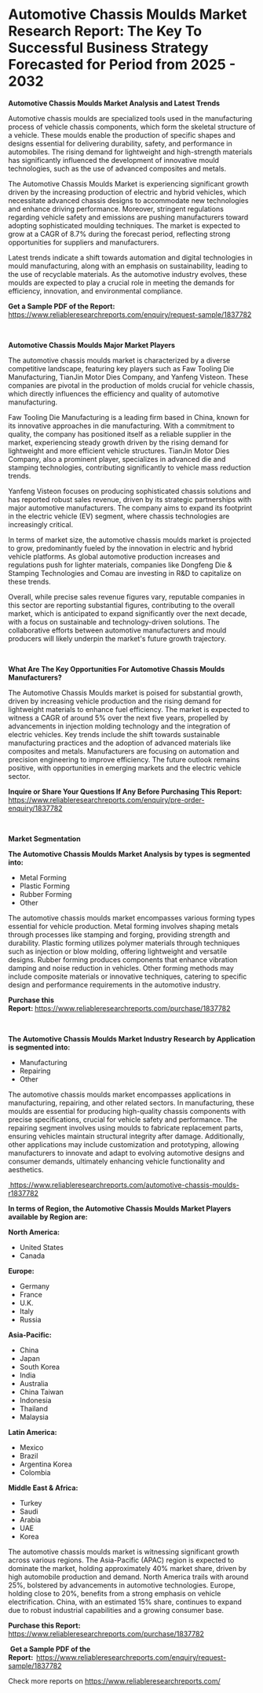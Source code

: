 <p><h1>Automotive Chassis Moulds Market Research Report: The Key To Successful Business Strategy Forecasted for Period from 2025 - 2032</h1></p><p><strong>Automotive Chassis Moulds Market Analysis and Latest Trends</strong></p>
<p><p>Automotive chassis moulds are specialized tools used in the manufacturing process of vehicle chassis components, which form the skeletal structure of a vehicle. These moulds enable the production of specific shapes and designs essential for delivering durability, safety, and performance in automobiles. The rising demand for lightweight and high-strength materials has significantly influenced the development of innovative mould technologies, such as the use of advanced composites and metals.</p><p>The Automotive Chassis Moulds Market is experiencing significant growth driven by the increasing production of electric and hybrid vehicles, which necessitate advanced chassis designs to accommodate new technologies and enhance driving performance. Moreover, stringent regulations regarding vehicle safety and emissions are pushing manufacturers toward adopting sophisticated moulding techniques. The market is expected to grow at a CAGR of 8.7% during the forecast period, reflecting strong opportunities for suppliers and manufacturers.</p><p>Latest trends indicate a shift towards automation and digital technologies in mould manufacturing, along with an emphasis on sustainability, leading to the use of recyclable materials. As the automotive industry evolves, these moulds are expected to play a crucial role in meeting the demands for efficiency, innovation, and environmental compliance.</p></p>
<p><strong>Get a Sample PDF of the Report:&nbsp;</strong> <a href="https://www.reliableresearchreports.com/enquiry/request-sample/1837782?utm_campaign=2208&utm_medium=2&utm_source=Github&utm_content=ia&utm_term=31032025&utm_id=automotive-chassis-moulds">https://www.reliableresearchreports.com/enquiry/request-sample/1837782</a></p>
<p>&nbsp;</p>
<p><strong>Automotive Chassis Moulds Major Market Players</strong></p>
<p><p>The automotive chassis moulds market is characterized by a diverse competitive landscape, featuring key players such as Faw Tooling Die Manufacturing, TianJin Motor Dies Company, and Yanfeng Visteon. These companies are pivotal in the production of molds crucial for vehicle chassis, which directly influences the efficiency and quality of automotive manufacturing.</p><p>Faw Tooling Die Manufacturing is a leading firm based in China, known for its innovative approaches in die manufacturing. With a commitment to quality, the company has positioned itself as a reliable supplier in the market, experiencing steady growth driven by the rising demand for lightweight and more efficient vehicle structures. TianJin Motor Dies Company, also a prominent player, specializes in advanced die and stamping technologies, contributing significantly to vehicle mass reduction trends.</p><p>Yanfeng Visteon focuses on producing sophisticated chassis solutions and has reported robust sales revenue, driven by its strategic partnerships with major automotive manufacturers. The company aims to expand its footprint in the electric vehicle (EV) segment, where chassis technologies are increasingly critical.</p><p>In terms of market size, the automotive chassis moulds market is projected to grow, predominantly fueled by the innovation in electric and hybrid vehicle platforms. As global automotive production increases and regulations push for lighter materials, companies like Dongfeng Die & Stamping Technologies and Comau are investing in R&D to capitalize on these trends.</p><p>Overall, while precise sales revenue figures vary, reputable companies in this sector are reporting substantial figures, contributing to the overall market, which is anticipated to expand significantly over the next decade, with a focus on sustainable and technology-driven solutions. The collaborative efforts between automotive manufacturers and mould producers will likely underpin the market's future growth trajectory.</p></p>
<p>&nbsp;</p>
<p><strong>What Are The Key Opportunities For Automotive Chassis Moulds Manufacturers?</strong></p>
<p><p>The Automotive Chassis Moulds market is poised for substantial growth, driven by increasing vehicle production and the rising demand for lightweight materials to enhance fuel efficiency. The market is expected to witness a CAGR of around 5% over the next five years, propelled by advancements in injection molding technology and the integration of electric vehicles. Key trends include the shift towards sustainable manufacturing practices and the adoption of advanced materials like composites and metals. Manufacturers are focusing on automation and precision engineering to improve efficiency. The future outlook remains positive, with opportunities in emerging markets and the electric vehicle sector.</p></p>
<p><strong>Inquire or Share Your Questions If Any Before Purchasing This Report:</strong> <a href="https://www.reliableresearchreports.com/enquiry/pre-order-enquiry/1837782?utm_campaign=2208&utm_medium=2&utm_source=Github&utm_content=ia&utm_term=31032025&utm_id=automotive-chassis-moulds">https://www.reliableresearchreports.com/enquiry/pre-order-enquiry/1837782</a></p>
<p>&nbsp;</p>
<p><strong>Market Segmentation</strong></p>
<p><strong>The Automotive Chassis Moulds Market Analysis by types is segmented into:</strong></p>
<p><ul><li>Metal Forming</li><li>Plastic Forming</li><li>Rubber Forming</li><li>Other</li></ul></p>
<p><p>The automotive chassis moulds market encompasses various forming types essential for vehicle production. Metal forming involves shaping metals through processes like stamping and forging, providing strength and durability. Plastic forming utilizes polymer materials through techniques such as injection or blow molding, offering lightweight and versatile designs. Rubber forming produces components that enhance vibration damping and noise reduction in vehicles. Other forming methods may include composite materials or innovative techniques, catering to specific design and performance requirements in the automotive industry.</p></p>
<p><strong>Purchase this Report:&nbsp;</strong><a href="https://www.reliableresearchreports.com/purchase/1837782?utm_campaign=2208&utm_medium=2&utm_source=Github&utm_content=ia&utm_term=31032025&utm_id=automotive-chassis-moulds">https://www.reliableresearchreports.com/purchase/1837782</a></p>
<p>&nbsp;</p>
<p><strong>The Automotive Chassis Moulds Market Industry Research by Application is segmented into:</strong></p>
<p><ul><li>Manufacturing</li><li>Repairing</li><li>Other</li></ul></p>
<p><p>The automotive chassis moulds market encompasses applications in manufacturing, repairing, and other related sectors. In manufacturing, these moulds are essential for producing high-quality chassis components with precise specifications, crucial for vehicle safety and performance. The repairing segment involves using moulds to fabricate replacement parts, ensuring vehicles maintain structural integrity after damage. Additionally, other applications may include customization and prototyping, allowing manufacturers to innovate and adapt to evolving automotive designs and consumer demands, ultimately enhancing vehicle functionality and aesthetics.</p></p>
<p><a href="https://www.reliableresearchreports.com/automotive-chassis-moulds-r1837782?utm_campaign=2208&utm_medium=2&utm_source=Github&utm_content=ia&utm_term=31032025&utm_id=automotive-chassis-moulds">&nbsp;https://www.reliableresearchreports.com/automotive-chassis-moulds-r1837782</a></p>
<p><strong>In terms of Region, the Automotive Chassis Moulds Market Players available by Region are:</strong></p>
<p>
    <p> <strong> North America: </strong>
        <ul>
            <li>United States</li>
            <li>Canada</li>
        </ul>
        </p> 
    <p> <strong> Europe: </strong>
        <ul>
            <li>Germany</li>
            <li>France</li>
            <li>U.K.</li>
            <li>Italy</li>
            <li>Russia</li>
        </ul>
        </p> 
    <p> <strong> Asia-Pacific: </strong>
        <ul>
            <li>China</li>
            <li>Japan</li>
            <li>South Korea</li>
            <li>India</li>
            <li>Australia</li>
            <li>China Taiwan</li>
            <li>Indonesia</li>
            <li>Thailand</li>
            <li>Malaysia</li>
        </ul>
        </p> 
    <p> <strong> Latin America: </strong>
        <ul>
            <li>Mexico</li>
            <li>Brazil</li>
            <li>Argentina Korea</li>
            <li>Colombia</li>
        </ul>
        </p> 
    <p> <strong> Middle East & Africa: </strong>
        <ul>
            <li>Turkey</li>
            <li>Saudi</li>
            <li>Arabia</li>
            <li>UAE</li>
            <li>Korea</li>
        </ul>
    </p>
    </p>
<p><p>The automotive chassis moulds market is witnessing significant growth across various regions. The Asia-Pacific (APAC) region is expected to dominate the market, holding approximately 40% market share, driven by high automobile production and demand. North America trails with around 25%, bolstered by advancements in automotive technologies. Europe, holding close to 20%, benefits from a strong emphasis on vehicle electrification. China, with an estimated 15% share, continues to expand due to robust industrial capabilities and a growing consumer base.</p></p>
<p><strong>Purchase this Report: </strong><a href="https://www.reliableresearchreports.com/purchase/1837782?utm_campaign=2208&utm_medium=2&utm_source=Github&utm_content=ia&utm_term=31032025&utm_id=automotive-chassis-moulds">https://www.reliableresearchreports.com/purchase/1837782</a></p>
<p>&nbsp;<strong>Get a Sample PDF of the Report:&nbsp;&nbsp;</strong><a href="https://www.reliableresearchreports.com/enquiry/request-sample/1837782?utm_campaign=2208&utm_medium=2&utm_source=Github&utm_content=ia&utm_term=31032025&utm_id=automotive-chassis-moulds">https://www.reliableresearchreports.com/enquiry/request-sample/1837782</a></p>
<p><strong></strong></p>
<p>Check more reports on <a href="https://www.reliableresearchreports.com/?utm_campaign=2208&utm_medium=2&utm_source=Github&utm_content=ia&utm_term=31032025&utm_id=automotive-chassis-moulds">https://www.reliableresearchreports.com/</a></p>